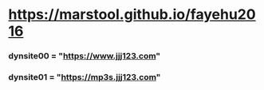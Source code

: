 # https://marstool.github.io/fayehu2016

### dynsite00 = "https://www.jjj123.com"
### dynsite01 = "https://mp3s.jjj123.com"
